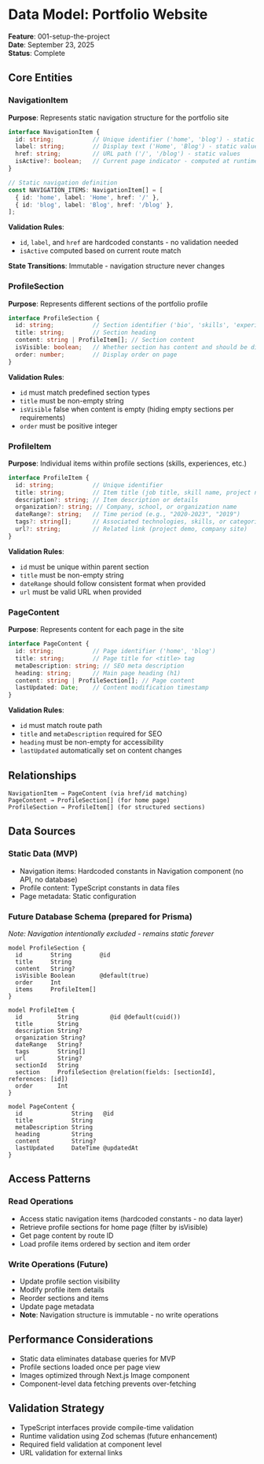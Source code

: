 # Data Model: Portfolio Website

**Feature**: 001-setup-the-project  
**Date**: September 23, 2025  
**Status**: Complete

## Core Entities

### NavigationItem
**Purpose**: Represents static navigation structure for the portfolio site
```typescript
interface NavigationItem {
  id: string;           // Unique identifier ('home', 'blog') - static values
  label: string;        // Display text ('Home', 'Blog') - static values
  href: string;         // URL path ('/', '/blog') - static values
  isActive?: boolean;   // Current page indicator - computed at runtime
}

// Static navigation definition
const NAVIGATION_ITEMS: NavigationItem[] = [
  { id: 'home', label: 'Home', href: '/' },
  { id: 'blog', label: 'Blog', href: '/blog' },
];
```

**Validation Rules**:
- `id`, `label`, and `href` are hardcoded constants - no validation needed
- `isActive` computed based on current route match

**State Transitions**: Immutable - navigation structure never changes

### ProfileSection
**Purpose**: Represents different sections of the portfolio profile
```typescript
interface ProfileSection {
  id: string;           // Section identifier ('bio', 'skills', 'experience', 'education', 'projects')
  title: string;        // Section heading
  content: string | ProfileItem[]; // Section content
  isVisible: boolean;   // Whether section has content and should be displayed
  order: number;        // Display order on page
}
```

**Validation Rules**:
- `id` must match predefined section types
- `title` must be non-empty string
- `isVisible` false when content is empty (hiding empty sections per requirements)
- `order` must be positive integer

### ProfileItem
**Purpose**: Individual items within profile sections (skills, experiences, etc.)
```typescript
interface ProfileItem {
  id: string;           // Unique identifier
  title: string;        // Item title (job title, skill name, project name)
  description?: string; // Item description or details
  organization?: string; // Company, school, or organization name
  dateRange?: string;   // Time period (e.g., "2020-2023", "2019")
  tags?: string[];      // Associated technologies, skills, or categories
  url?: string;         // Related link (project demo, company site)
}
```

**Validation Rules**:
- `id` must be unique within parent section
- `title` must be non-empty string
- `dateRange` should follow consistent format when provided
- `url` must be valid URL when provided

### PageContent
**Purpose**: Represents content for each page in the site
```typescript
interface PageContent {
  id: string;           // Page identifier ('home', 'blog')
  title: string;        // Page title for <title> tag
  metaDescription: string; // SEO meta description
  heading: string;      // Main page heading (h1)
  content: string | ProfileSection[]; // Page content
  lastUpdated: Date;    // Content modification timestamp
}
```

**Validation Rules**:
- `id` must match route path
- `title` and `metaDescription` required for SEO
- `heading` must be non-empty for accessibility
- `lastUpdated` automatically set on content changes

## Relationships

```
NavigationItem → PageContent (via href/id matching)
PageContent → ProfileSection[] (for home page)
ProfileSection → ProfileItem[] (for structured sections)
```

## Data Sources

### Static Data (MVP)
- Navigation items: Hardcoded constants in Navigation component (no API, no database)
- Profile content: TypeScript constants in data files
- Page metadata: Static configuration

### Future Database Schema (prepared for Prisma)
*Note: Navigation intentionally excluded - remains static forever*

```prisma
model ProfileSection {
  id        String        @id
  title     String
  content   String?
  isVisible Boolean       @default(true)
  order     Int
  items     ProfileItem[]
}

model ProfileItem {
  id          String         @id @default(cuid())
  title       String
  description String?
  organization String?
  dateRange   String?
  tags        String[]
  url         String?
  sectionId   String
  section     ProfileSection @relation(fields: [sectionId], references: [id])
  order       Int
}

model PageContent {
  id              String   @id
  title           String
  metaDescription String
  heading         String
  content         String?
  lastUpdated     DateTime @updatedAt
}
```

## Access Patterns

### Read Operations
- Access static navigation items (hardcoded constants - no data layer)
- Retrieve profile sections for home page (filter by isVisible)
- Get page content by route ID
- Load profile items ordered by section and item order

### Write Operations (Future)
- Update profile section visibility
- Modify profile item details
- Reorder sections and items
- Update page metadata
- **Note**: Navigation structure is immutable - no write operations

## Performance Considerations

- Static data eliminates database queries for MVP
- Profile sections loaded once per page view
- Images optimized through Next.js Image component
- Component-level data fetching prevents over-fetching

## Validation Strategy

- TypeScript interfaces provide compile-time validation
- Runtime validation using Zod schemas (future enhancement)
- Required field validation at component level
- URL validation for external links